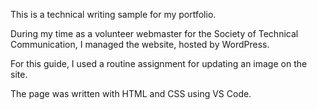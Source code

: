 This is a technical writing sample for my portfolio. 

During my time as a volunteer webmaster for the Society of Technical Communication, I managed the website, hosted by WordPress. 

For this guide, I used a routine assignment for updating an image on the site.

The page was written with HTML and CSS using VS Code.
